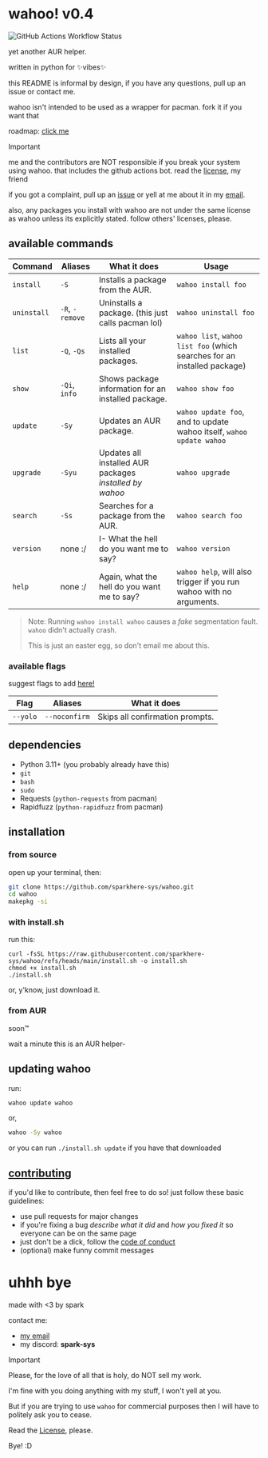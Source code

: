 # wahoo! v0.4
![GitHub Actions Workflow Status](https://img.shields.io/github/actions/workflow/status/sparkhere-sys/wahoo/main.yml?branch=main&style=for-the-badge&logo=github-actions&logoColor=black&label=build&labelColor=white&color=%23b7bdf8&link=https%3A%2F%2Fgithub.com%2Fsparkhere-sys%2Fwahoo%2Fblob%2Fmain%2F.github%2Fworkflows%2Fmain.yml)

yet another AUR helper.

written in python for :sparkles:vibes:sparkles:

this README is informal by design, if you have any questions, pull up an issue or contact me.

wahoo isn't intended to be used as a wrapper for pacman. fork it if you want that

roadmap: [click me](./ROADMAP.md)

> [!IMPORTANT]
> me and the contributors are NOT responsible if you break your system using wahoo. that includes the github actions bot. read the [license](./LICENSE), my friend
> 
> if you got a complaint, pull up an [issue](https://github.com/sparkhere-sys/wahoo/issues) or yell at me about it in my [email](mailto:spark-aur@proton.me).
>
> also, any packages you install with wahoo are not under the same license as wahoo unless its explicitly stated. follow others' licenses, please.

## available commands

| Command | Aliases | What it does | Usage |
|---------|---------|--------------|-------|
| `install` | `-S` | Installs a package from the AUR. | `wahoo install foo` |
| `uninstall` | `-R`, `-remove` | Uninstalls a package. (this just calls pacman lol) | `wahoo uninstall foo` |
| `list` | `-Q`, `-Qs` | Lists all your installed packages. | `wahoo list`, `wahoo list foo` (which searches for an installed package) |
| `show` | `-Qi`, `info` | Shows package information for an installed package. | `wahoo show foo` |
| `update` | `-Sy` | Updates an AUR package. | `wahoo update foo`, and to update wahoo itself, `wahoo update wahoo` |
| `upgrade` | `-Syu` | Updates all installed AUR packages *installed by wahoo* | `wahoo upgrade` |
| `search` | `-Ss` | Searches for a package from the AUR. | `wahoo search foo` |
| `version` | none :/ | I- What the hell do you want me to say? | `wahoo version` |
| `help` | none :/ | Again, what the hell do you want me to say? | `wahoo help`, will also trigger if you run wahoo with no arguments. |

> Note: Running `wahoo install wahoo` causes a *fake* segmentation fault. `wahoo` didn't actually crash.
>
> This is just an easter egg, so don't email me about this.

### available flags

suggest flags to add [here!](https://github.com/sparkhere-sys/wahoo/issues/1)

| Flag | Aliases | What it does |
|------|---------|--------------|
| `--yolo` | `--noconfirm` | Skips all confirmation prompts. |

## dependencies

- Python 3.11+ (you probably already have this)
- `git`
- `bash`
- `sudo`
- Requests (`python-requests` from pacman)
- Rapidfuzz (`python-rapidfuzz` from pacman)

## installation
### from source
open up your terminal, then:
```bash
git clone https://github.com/sparkhere-sys/wahoo.git
cd wahoo
makepkg -si
```

### with install.sh
run this:
```
curl -fsSL https://raw.githubusercontent.com/sparkhere-sys/wahoo/refs/heads/main/install.sh -o install.sh
chmod +x install.sh
./install.sh
```
or, y'know, just download it.

### from AUR
soon™️

wait a minute this is an AUR helper-

## updating wahoo
run:
```bash
wahoo update wahoo
```
or,
```bash
wahoo -Sy wahoo
```
or you can run `./install.sh update` if you have that downloaded

## [contributing](https://github.com/sparkhere-sys/wahoo/blob/main/CONTRIBUTING.md)

if you'd like to contribute, then feel free to do so!
just follow these basic guidelines:

- use pull requests for major changes
- if you're fixing a bug *describe what it did* and *how you fixed it* so everyone can be on the same page
- just don't be a dick, follow the [code of conduct](./CODE_OF_CONDUCT.md)
- (optional) make funny commit messages

# uhhh bye
made with <3 by spark

contact me:

- [my email](mailto:spark-aur@proton.me)
- my discord: **spark-sys**

> [!IMPORTANT]
> 
> Please, for the love of all that is holy, do NOT sell my work.
> 
> I'm fine with you doing anything with my stuff, I won't yell at you.
> 
> But if you are trying to use `wahoo` for commercial purposes then I will have to politely ask you to cease.
>
> Read the [License](./LICENSE), please.
> 
> Bye! :D
